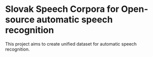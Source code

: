 # Slovak Speech Corpora for Open-source automatic speech recognition

This project aims to create unified dataset for automatic speech recognition.